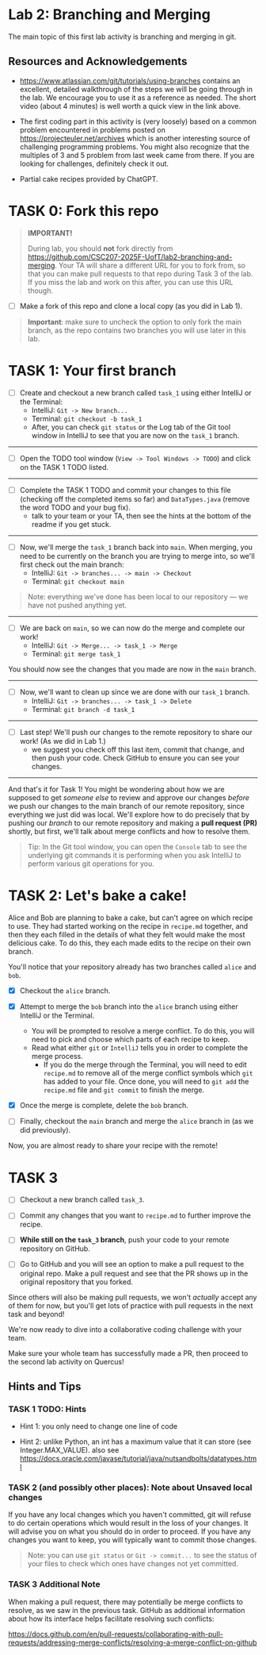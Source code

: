 # Lab 2: Branching and Merging

The main topic of this first lab activity is branching and merging in git.

## Resources and Acknowledgements

- https://www.atlassian.com/git/tutorials/using-branches contains an excellent, detailed
walkthrough of the steps we will be going through in the lab. We encourage you to use
it as a reference as needed. The short video (about 4 minutes) is well worth a quick view
in the link above.

- The first coding part in this activity is (very loosely) based on a common problem encountered in
problems posted on https://projecteuler.net/archives which is another interesting source of challenging
programming problems. You might also recognize that the multiples of 3 and 5 problem from
last week came from there. If you are looking for challenges, definitely check it out.

- Partial cake recipes provided by ChatGPT.

# TASK 0: Fork this repo

> **IMPORTANT!**
>
>During lab, you should **not** fork directly from https://github.com/CSC207-2025F-UofT/lab2-branching-and-merging.
Your TA will share a different URL for you to fork from, so that you
can make pull requests to that repo during Task 3 of the lab.
If you miss the lab and work on this after, you can use this URL though.

- [ ] Make a fork of this repo and clone a local copy (as you did in Lab 1).

>**Important**: make sure to uncheck the option to only fork the main branch, as the repo
> contains two branches you will use later in this lab.

# TASK 1: Your first branch

- [ ] Create and checkout a new branch called `task_1` using either IntelliJ or the Terminal:
  - IntelliJ: `Git -> New branch...`
  - Terminal: `git checkout -b task_1`
  - After, you can check `git status` or the Log tab of the Git tool window in IntelliJ to see
  that you are now on the `task_1` branch.

---

- [ ] Open the TODO tool window (`View -> Tool Windows -> TODO`) and click on the TASK 1 TODO listed.

---

- [ ] Complete the TASK 1 TODO and commit your changes to this file (checking off the
completed items so far) and `DataTypes.java` (remove the word TODO and your bug fix).
  - talk to your team or your TA, then see the hints at the bottom of the readme if you get stuck.

---

- [ ] Now, we'll merge the `task_1` branch back into `main`. When merging,
you need to be currently on the branch you are trying to merge into, so we'll first check out the main
branch:
  - IntelliJ: `Git -> branches... -> main -> Checkout`
  - Terminal: `git checkout main`
>Note: everything we've done has been local to our repository — we have not pushed anything yet.

---

- [ ] We are back on `main`, so we can now do the merge and complete our work!
  - IntelliJ: `Git -> Merge... -> task_1 -> Merge`
  - Terminal: `git merge task_1`

You should now see the changes that you made are now in the `main` branch.

---

- [ ] Now, we'll want to clean up since we are done with our `task_1` branch.
  - IntelliJ: `Git -> branches... -> task_1 -> Delete`
  - Terminal: `git branch -d task_1`

---

- [ ] Last step! We'll push our changes to the remote repository to share our work! (As we did in Lab 1.)
  - we suggest you check off this last item, commit that change, and then push your code.
    Check GitHub to ensure you can see your changes.

---

And that's it for Task 1! You might be wondering about how we are supposed to get _someone else_
to review and approve our changes _before_ we push our changes to the main branch of
our remote repository, since everything we just did was local. We'll explore how to do precisely
that by pushing our *branch* to our remote repository and making a **pull request (PR)** shortly,
but first, we'll talk about merge conflicts and how to resolve them.

> Tip: In the Git tool window, you can open the `Console` tab to see the underlying git commands it
is performing when you ask IntelliJ to perform various git operations for you.

# TASK 2: Let's bake a cake!

Alice and Bob are planning to bake a cake, but can't agree on which recipe to use. They had
started working on the recipe in `recipe.md` together, and then they each filled in the details of
what they felt would make the most delicious cake. To do this, they each made edits to the recipe
on their own branch.

You'll notice that your repository already has two branches called `alice` and `bob`.

- [x] Checkout the `alice` branch.

- [x] Attempt to merge the `bob` branch into the `alice` branch using either IntelliJ or the Terminal.
  - You will be prompted to resolve a merge conflict. To do this, you will need to pick and choose which
  parts of each recipe to keep.
  - Read what either `git` or `IntelliJ` tells you in order to complete the merge process.
    - If you do the merge through the Terminal, you will need to edit `recipe.md` to remove all of the
    merge conflict symbols which `git` has added to your file. Once done, you will need to `git add` the
    `recipe.md` file and `git commit` to finish the merge.

- [x] Once the merge is complete, delete the `bob` branch.

- [ ] Finally, checkout the `main` branch and merge the `alice` branch in (as we did previously).

Now, you are almost ready to share your recipe with the remote! 

# TASK 3

- [ ] Checkout a new branch called `task_3`.

- [ ] Commit any changes that you want to `recipe.md` to further improve the recipe.

- [ ] **While still on the `task_3` branch**, push your code to your remote repository on GitHub.

- [ ] Go to GitHub and you will see an option to make a pull request to the original repo. Make
  a pull request and see that the PR shows up in the original repository that you forked.

Since others will also be making pull requests, we won't *actually* accept any of them for now, but
you'll get lots of practice with pull requests in the next task and beyond!

We're now ready to dive into a collaborative coding challenge with your team.

Make sure your whole team has successfully made a PR, then
proceed to the second lab activity on Quercus!

## Hints and Tips

### TASK 1 TODO: Hints

- Hint 1: you only need to change one line of code

- Hint 2: unlike Python, an int has a maximum value that it can store (see Integer.MAX_VALUE).
also see https://docs.oracle.com/javase/tutorial/java/nutsandbolts/datatypes.html

### TASK 2 (and possibly other places): Note about Unsaved local changes

If you have any local changes which you haven't committed, git will refuse to do certain operations
which would result in the loss of your changes. It will advise you on what you should do in order to
proceed. If you have any changes you want to keep, you will typically want to commit those changes.

>Note: you can use `git status` or `Git -> commit...` to see the status of your files to check which
ones have changes not yet committed.

### TASK 3 Additional Note

When making a pull request, there may potentially be merge conflicts to resolve, as we saw in the
previous task. GitHub as additional information about how its interface helps facilitate resolving such
conflicts:

https://docs.github.com/en/pull-requests/collaborating-with-pull-requests/addressing-merge-conflicts/resolving-a-merge-conflict-on-github
